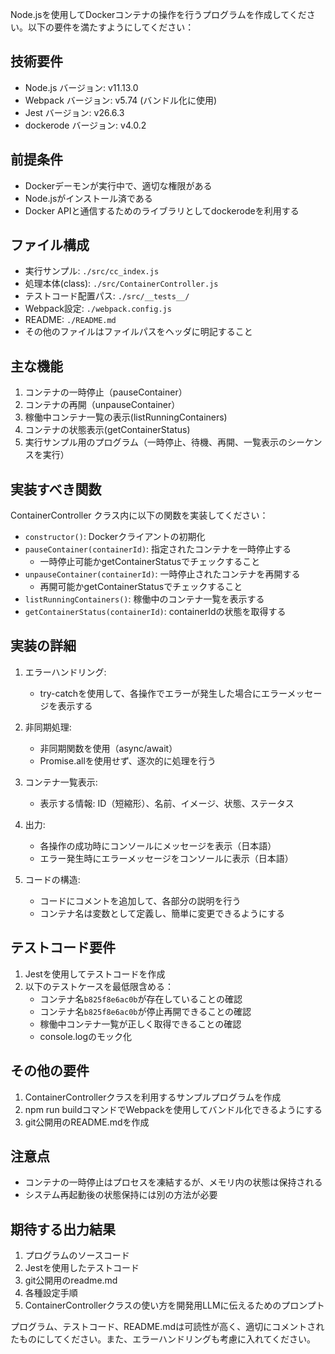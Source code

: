 Node.jsを使用してDockerコンテナの操作を行うプログラムを作成してください。以下の要件を満たすようにしてください：

## 技術要件

- Node.js バージョン: v11.13.0
- Webpack バージョン: v5.74 (バンドル化に使用)
- Jest バージョン: v26.6.3
- dockerode バージョン: v4.0.2

## 前提条件

- Dockerデーモンが実行中で、適切な権限がある
- Node.jsがインストール済である
- Docker APIと通信するためのライブラリとしてdockerodeを利用する

## ファイル構成

- 実行サンプル: `./src/cc_index.js`
- 処理本体(class): `./src/ContainerController.js`
- テストコード配置パス: `./src/__tests__/`
- Webpack設定: `./webpack.config.js`
- README: `./README.md`
- その他のファイルはファイルパスをヘッダに明記すること

## 主な機能

1. コンテナの一時停止（pauseContainer）
2. コンテナの再開（unpauseContainer）
3. 稼働中コンテナ一覧の表示(listRunningContainers)
4. コンテナの状態表示(getContainerStatus)
5. 実行サンプル用のプログラム（一時停止、待機、再開、一覧表示のシーケンスを実行）

## 実装すべき関数

ContainerController クラス内に以下の関数を実装してください：

- `constructor()`: Dockerクライアントの初期化
- `pauseContainer(containerId)`: 指定されたコンテナを一時停止する
  - 一時停止可能かgetContainerStatusでチェックすること
- `unpauseContainer(containerId)`: 一時停止されたコンテナを再開する
  - 再開可能かgetContainerStatusでチェックすること
- `listRunningContainers()`: 稼働中のコンテナ一覧を表示する
- `getContainerStatus(containerId)`: containerIdの状態を取得する

## 実装の詳細

1. エラーハンドリング:
   - try-catchを使用して、各操作でエラーが発生した場合にエラーメッセージを表示する

2. 非同期処理:
   - 非同期関数を使用（async/await）
   - Promise.allを使用せず、逐次的に処理を行う

3. コンテナ一覧表示:
   - 表示する情報: ID（短縮形）、名前、イメージ、状態、ステータス

4. 出力:
   - 各操作の成功時にコンソールにメッセージを表示（日本語）
   - エラー発生時にエラーメッセージをコンソールに表示（日本語）

5. コードの構造:
   - コードにコメントを追加して、各部分の説明を行う
   - コンテナ名は変数として定義し、簡単に変更できるようにする

## テストコード要件

1. Jestを使用してテストコードを作成
2. 以下のテストケースを最低限含める：
   - コンテナ名`b825f8e6ac0b`が存在していることの確認
   - コンテナ名`b825f8e6ac0b`が停止再開できることの確認
   - 稼働中コンテナ一覧が正しく取得できることの確認
   - console.logのモック化

## その他の要件

1. ContainerControllerクラスを利用するサンプルプログラムを作成
2. npm run buildコマンドでWebpackを使用してバンドル化できるようにする
3. git公開用のREADME.mdを作成

## 注意点

- コンテナの一時停止はプロセスを凍結するが、メモリ内の状態は保持される
- システム再起動後の状態保持には別の方法が必要

## 期待する出力結果

1. プログラムのソースコード
2. Jestを使用したテストコード
3. git公開用のreadme.md
4. 各種設定手順
5. ContainerControllerクラスの使い方を開発用LLMに伝えるためのプロンプト

プログラム、テストコード、README.mdは可読性が高く、適切にコメントされたものにしてください。また、エラーハンドリングも考慮に入れてください。

